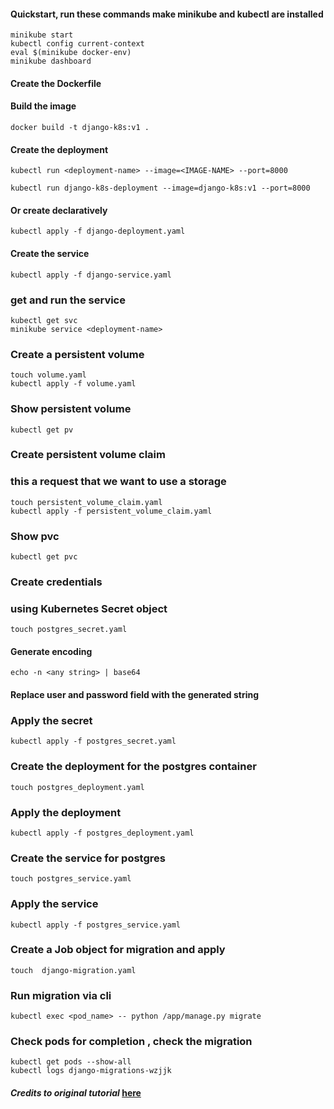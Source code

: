 #### Quickstart,  run these commands make minikube and kubectl are installed
    minikube start
    kubectl config current-context
    eval $(minikube docker-env)
    minikube dashboard

#### Create the Dockerfile

#### Build the image

    docker build -t django-k8s:v1 .

#### Create the deployment

    kubectl run <deployment-name> --image=<IMAGE-NAME> --port=8000

    kubectl run django-k8s-deployment --image=django-k8s:v1 --port=8000

#### Or create declaratively

    kubectl apply -f django-deployment.yaml

#### Create the service

    kubectl apply -f django-service.yaml

### get and run the service

    kubectl get svc
    minikube service <deployment-name>

### Create a persistent volume

    touch volume.yaml
    kubectl apply -f volume.yaml

### Show persistent volume

    kubectl get pv

### Create persistent volume claim
### this a request that we want to use a storage

    touch persistent_volume_claim.yaml
    kubectl apply -f persistent_volume_claim.yaml

### Show pvc

    kubectl get pvc

### Create credentials
### using Kubernetes Secret object

    touch postgres_secret.yaml

#### Generate encoding

    echo -n <any string> | base64

#### Replace user and password field with the generated string

### Apply the secret

    kubectl apply -f postgres_secret.yaml

### Create the deployment for the postgres container

    touch postgres_deployment.yaml

### Apply the deployment

    kubectl apply -f postgres_deployment.yaml

### Create the service for postgres

    touch postgres_service.yaml

### Apply the service

    kubectl apply -f postgres_service.yaml

### Create a Job object for migration and apply

    touch  django-migration.yaml

### Run migration via cli

    kubectl exec <pod_name> -- python /app/manage.py migrate

### Check pods for completion , check the migration

    kubectl get pods --show-all
    kubectl logs django-migrations-wzjjk

#### *Credits to original tutorial* [here](https://medium.com/@markgituma/kubernetes-local-to-production-with-django-2-docker-and-minikube-ba843d85881)